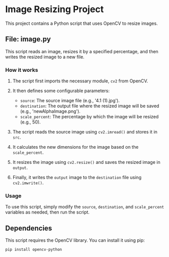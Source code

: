 # Image Resizing Project

This project contains a Python script that uses OpenCV to resize images.

## File: image.py

This script reads an image, resizes it by a specified percentage, and then writes the resized image to a new file.

### How it works

1. The script first imports the necessary module, `cv2` from OpenCV.

2. It then defines some configurable parameters:
   - `source`: The source image file (e.g., '4.1 (1).jpg').
   - `destination`: The output file where the resized image will be saved (e.g., 'newAlphaImage.png').
   - `scale_percent`: The percentage by which the image will be resized (e.g., 50).

3. The script reads the source image using `cv2.imread()` and stores it in `src`.

4. It calculates the new dimensions for the image based on the `scale_percent`.

5. It resizes the image using `cv2.resize()` and saves the resized image in `output`.

6. Finally, it writes the `output` image to the `destination` file using `cv2.imwrite()`.

### Usage

To use this script, simply modify the `source`, `destination`, and `scale_percent` variables as needed, then run the script.

## Dependencies

This script requires the OpenCV library. You can install it using pip:

```bash
pip install opencv-python